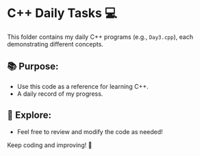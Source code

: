 # C++ Daily Tasks 💻

This folder contains my daily C++ programs (e.g., `Day3.cpp`), each demonstrating different concepts.

## 📚 Purpose:
- Use this code as a reference for learning C++.
- A daily record of my progress.

## 🌟 Explore:
- Feel free to review and modify the code as needed!

Keep coding and improving! 🚀
